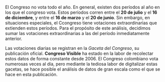 ﻿El Congreso no vota todo el año. En general, existen dos períodos al año en los que el congreso vota. Estos períodos corren entre el **20 de julio** y el **16 de diciembre**, y entre el **16 de marzo** y el **20 de junio**. Sin embargo, en situaciones especiales, el Ccongreso tiene votaciones extraordinarias que extienden estos períodos. Para el propósito de este análisis, decidimos sumar las votaciones extraordinarias a las del período  inmediatamente anterior.

Las votaciones diarias se registran en la *Gaceta del Congreso*, su publicación oficial. **Congreso Visible** ha estado en la labor de recolectar estos datos de forma constante desde 2006. El Congreso colombiano vota numerosas veces al día, pero mediante la tediosa labor de digitalizar estas gacetas, se hace posible el análisis de datos de gran escala como el que se hace en esta publicación.